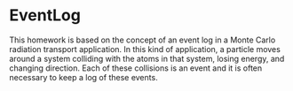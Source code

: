 # EventLog

This homework is based on the concept of an event log in a Monte Carlo radiation transport application. In this kind of application, a particle moves around a system colliding with the atoms in that system, losing energy, and changing direction. Each of these collisions is an event and it is often necessary to keep a log of these events. 
